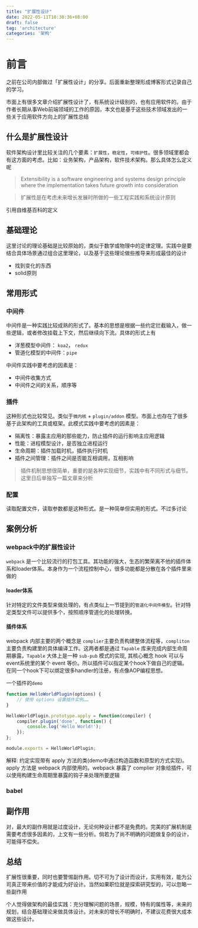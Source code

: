 ```yaml
---
title: "扩展性设计"
date: 2022-05-11T10:38:36+08:00
draft: false
tag: 'architecture'
categories: '架构'
---
```


# 前言

之前在公司内部做过「扩展性设计」的分享。后面重新整理形成博客形式记录自己的学习。

市面上有很多文章介绍扩展性设计了，有系统设计级别的，也有应用软件的。由于作者长期从事Web前端领域的工作的原因，本文也是基于这些技术领域发出的一些关于应用软件方向上的扩展性总结


## 什么是扩展性设计
软件架构设计里比较关注的几个要素：`扩展性`，`稳定性`，`可维护性`。很多领域里都会有这方面的考虑。比如：业务架构，产品架构，软件技术架构。那么具体怎么定义呢

> Extensibility is a software engineering and systems design principle where the implementation takes future growth into consideration

> 扩展性是在考虑未来增长发展时所做的一些工程实践和系统设计原则

引用自维基百科的定义

## 基础理论
这里讨论的理论基础是比较原始的，类似于数学或物理中的定律定理。实践中是要结合具体场景通过组合这里理论，以及基于这些理论做些推导来形成最佳的设计

* 找到变化的东西
* solid原则


## 常用形式
### 中间件
中间件是一种实践比较成熟的形式了。基本的思想是根据一些约定拦截输入，做一些逻辑，或者修改挂载上下文，然后继续向下流。具体的形式上有
* 洋葱模型中间件： `koa2`， `redux`
* 管道化模型的中间件：`pipe`

中间件实践中要考虑的因素是：
* 中间件收集方式
* 中间件之间的关系，顺序等

### 插件
这种形式也比较常见。类似于`微内核` + `plugin/addon` 模型。市面上也存在了很多基于此架构的工具或框架。此模式实践中要考虑的因素是：
* 隔离性：暴露主应用的那些能力，防止插件的运行影响主应用逻辑
* 性能：进程模型设计，是否独立进程运行
* 生命周期：插件加载时机，插件执行时机
* 插件之间管理：插件之间是否能互相调用，互相影响

> 插件机制思想很简单，重要的是各种实现细节，实践中有不同形式与细节。这里日后单独写一篇文章来分析

### 配置
读取配置文件，读取参数都是这种形式。是一种简单但实用的形式。不过多讨论


## 案例分析
### webpack中的扩展性设计

`webpack` 是一个比较流行的打包工具。其功能的强大，生态的繁荣离不他的插件体系和loader体系。本身作为一个流程控制中心，很多功能都是分散在各个插件里来做的

#### loader体系
针对特定的文件类型来做处理的，有点类似上一节提到的`管道化中间件模型`。针对特定类型文件可以提供多个，按照顺序管道化的处理转换。

#### 插件体系
webpack 内部主要的两个概念是 `complier`主要负责构建整体流程等，`compliton`主要负责构建里的具体编译工作。这两者都是通过 `Tapable` 库来完成内部生命周期暴露，`Tapable` 大体上是一种 `sub-pub` 模式的实现, 其核心概念 hook 可以与 event系统里的某个 event 等价。所以插件可以指定某个hook下做自己的逻辑。在同一个hook下可以绑定很多handler的注册，有点像AOP编程思想。

一个插件的`demo`

```javascript
function HelloWorldPlugin(options) {
    // 使用 options 设置插件实例……
}

HelloWorldPlugin.prototype.apply = function(compiler) {
    compiler.plugin('done', function() {
        console.log('Hello World!');
    });
};

module.exports = HelloWorldPlugin;
```

解释: 约定实现带有 apply 方法的类(demo中通过构造函数和原型的方式实现)。apply 方法是 webpack 内部使用的。webpack 暴露了 complier 对象给插件，可以使用构建生命周期里暴露的钩子来处理所要逻辑

### babel


## 副作用
对，最大的副作用就是过度设计，无论何种设计都不是免费的。完美的扩展机制是需要考虑很多因素的，上文有一些分析。倘若为了尚不明确的问题做复杂的设计，可能得不偿失。

## 总结
扩展性很重要，同时也要警惕副作用。切不可为了设计而设计，实用有效，能为公司真正带来价值的才能成为好设计。当然如果职位就是探索研究型的，可以忽略一些副作用

个人觉得做架构的最佳实践：充分理解问题的场景，规模，特有的属性等，未来的规划，结合基础理论来做具体设计。对未来的增长不明确时，不建议花费很大成本做这些设计。